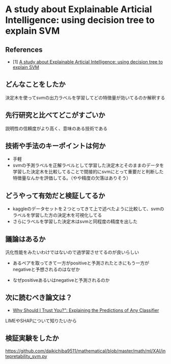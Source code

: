 # A study about Explainable Articial Intelligence: using decision tree to explain SVM

## References

* [1] [A study about Explainable Articial Intelligence: using decision tree to explain SVM](https://www.researchgate.net/publication/341643347_A_study_about_Explainable_Articial_Intelligence_using_decision_tree_to_explain_SVM)

## どんなことをしたか

決定木を使ってsvmの出力ラベルを学習してどの特徴量が効いてるのか解釈する

## 先行研究と比べてどこがすごいか

説明性の信頼度がより高く、意味のある技術である

## 技術や手法のキーポイントは何か

* 手軽
* svmの予測ラベルを正解ラベルとして学習した決定木とそのままのデータを学習した決定木を比較してることで間接的にsvmにとって重要だと判断した特徴量なんかを評価してる。（やや精度の欠落はありそう）

## どうやって有効だと検証してるか

* kaggleのデータセットを２つとってきて上で述べたように比較して、svmのラベルを学習した方の決定木を可視化してる
* さらにラベルを学習した決定木はsvmと同程度の精度を出した

## 議論はあるか

汎化性能をみたいわけではないので過学習させてるのが良いらしい

* あるペアを取ってきて一方がpositiveと予測されたときにもう一方がnegativeと予想されるのはなぜか

* なぜpositiveあるいはnegativeと予測されるのか

## 次に読むべき論文は？

* [Why Should I Trust You?": Explaining the Predictions of Any Classifier](https://arxiv.org/abs/1602.04938)

LIMEやSHAPについて知りたいから

## 検証実験をしたか

https://github.com/daikichiba9511/mathematical/blob/master/math/ml/XAI/intepretability_svm.py